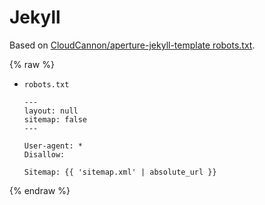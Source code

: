# Jekyll

Based on [CloudCannon/aperture-jekyll-template robots.txt](https://github.com/CloudCannon/aperture-jekyll-template/blob/master/robots.txt).

{% raw %}

- `robots.txt`
    ```liquid
    ---
    layout: null
    sitemap: false
    ---

    User-agent: *
    Disallow:

    Sitemap: {{ 'sitemap.xml' | absolute_url }}
    ```

{% endraw %}

